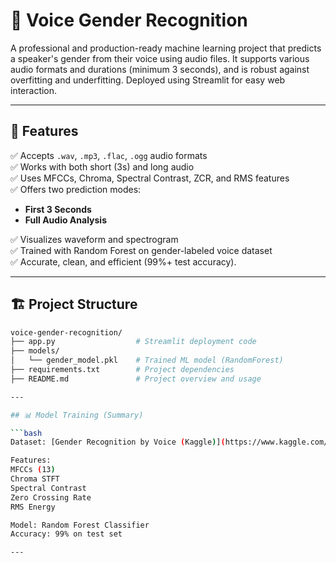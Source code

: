 # 🎤 Voice Gender Recognition

A professional and production-ready machine learning project that predicts a speaker's gender from their voice using audio files. It supports various audio formats and durations (minimum 3 seconds), and is robust against overfitting and underfitting. Deployed using Streamlit for easy web interaction.

---

## 📌 Features

✅ Accepts `.wav`, `.mp3`, `.flac`, `.ogg` audio formats  
✅ Works with both short (3s) and long audio  
✅ Uses MFCCs, Chroma, Spectral Contrast, ZCR, and RMS features  
✅ Offers two prediction modes: 
- **First 3 Seconds**
- **Full Audio Analysis**

✅ Visualizes waveform and spectrogram  
✅ Trained with Random Forest on gender-labeled voice dataset  
✅ Accurate, clean, and efficient (99%+ test accuracy).

---

## 🏗️ Project Structure

```bash
voice-gender-recognition/
├── app.py                  # Streamlit deployment code
├── models/
│   └── gender_model.pkl    # Trained ML model (RandomForest)
├── requirements.txt        # Project dependencies
├── README.md               # Project overview and usage

---

## 📊 Model Training (Summary)

```bash
Dataset: [Gender Recognition by Voice (Kaggle)](https://www.kaggle.com/datasets/murtadhanajim/gender-recognition-by-voiceoriginal)

Features:
MFCCs (13)
Chroma STFT
Spectral Contrast
Zero Crossing Rate
RMS Energy

Model: Random Forest Classifier
Accuracy: 99% on test set

---
